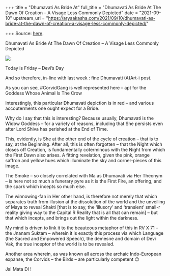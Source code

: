 +++
title = "Dhumavati As Bride At"
full_title = "Dhumavati As Bride At The Dawn Of Creation – A Visage Less Commonly Depicted"
date = "2021-09-10"
upstream_url = "https://aryaakasha.com/2021/09/10/dhumavati-as-bride-at-the-dawn-of-creation-a-visage-less-commonly-depicted/"

+++
Source: [here](https://aryaakasha.com/2021/09/10/dhumavati-as-bride-at-the-dawn-of-creation-a-visage-less-commonly-depicted/).

Dhumavati As Bride At The Dawn Of Creation – A Visage Less Commonly Depicted

![](https://aryaakasha.files.wordpress.com/2021/09/1_okikigdibglhqg-6voozgq-1.jpeg?w=652)

Today is Friday – Devi’s Day

And so therefore, in-line with last week : fine Dhumavati (A)Art-i post.

As you can see, #CorvidGang is well represented here – apt for the
Goddess Whose Animal Is The Crow

Interestingly, this particular Dhumavati depiction is in red – and
various accouterments one ought expect for a Bride.

Why do I say that this is interesting? Because usually, Dhumavati is the
Widow Goddess – for a variety of reasons, including that She persists
even after Lord Shiva has perished at the End of Time.

This, evidently, is She at the other end of the cycle of creation – that
is to say, at the Beginning. After all, this is often forgotten – that
the Night which closes off Creation, is fundamentally coterminous with
the Night from which the First Dawn also arises. A fitting revelation,
given the pink, orange saffron and yellow hues which illuminate the sky
and corner-pieces of this image.

The Smoke – so closely correlated with Ma as Dhumavati via Her Theonym –
is here not so much a funerary pyre as it is the First Fire, an
offering, and the spark which incepts so much else.

The winnowing-fan in Her other hand, is therefore not merely that which
separates truth from illusion at the dissolution of the world and the
unveiling of Maya to reveal Shakti \[that is to say, the ‘illusory’ and
‘transient’ small-r reality giving way to the Capital R Reality that is
all that can remain\] – but that which incepts, and brings out the light
within the darkness.

My mind is driven to link it to the beauteous metaphor of this in RV X
71 – the Jnanam Suktam – wherein it is exactly this process via which
Language (the Sacred and Empowered Speech), the demesne and domain of
Devi Vak, the true inceptor of the world is to be revealed.

Another area wherein, as was known all across the archaic Indo-European
expanse, the Corvids – the Birds – are particularly competent 😉

Jai Mata DI !
